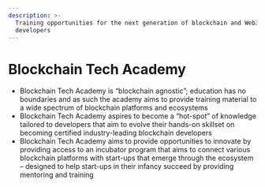 ```yaml
---
description: >-
  Training opportunities for the next generation of blockchain and Web3
  developers
---
```


# Blockchain Tech Academy

* Blockchain Tech Academy is “blockchain agnostic”; education has no boundaries and as such the academy aims to provide training material to a wide spectrum of blockchain platforms and ecosystems
* Blockchain Tech Academy aspires to become a “hot-spot” of knowledge tailored to developers that aim to evolve their hands-on skillset on becoming certified industry-leading blockchain developers
* Blockchain Tech Academy aims to provide opportunities to innovate by providing access to an incubator program that aims to connect various blockchain platforms with start-ups that emerge through the ecosystem – designed to help start-ups in their infancy succeed by providing mentoring and training

